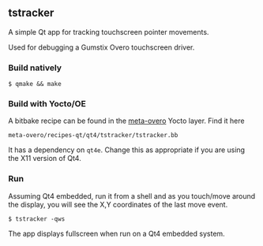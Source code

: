 ## tstracker

A simple Qt app for tracking touchscreen pointer movements.

Used for debugging a Gumstix Overo touchscreen driver.

### Build natively

    $ qmake && make
     

### Build with Yocto/OE

A bitbake recipe can be found in the [meta-overo][meta-overo] Yocto
layer. Find it here

    meta-overo/recipes-qt/qt4/tstracker/tstracker.bb

 
It has a dependency on `qt4e`. Change this as appropriate if you
are using the X11 version of Qt4.


### Run

Assuming Qt4 embedded, run it from a shell and as you touch/move around
the display, you will see the X,Y coordinates of the last move event.

    $ tstracker -qws

The app displays fullscreen when run on a Qt4 embedded system.


[meta-overo]: https://github.com/jumpnow/meta-overo

